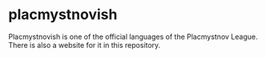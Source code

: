 # placmystnovish

Placmystnovish is one of the official languages of the Placmystnov League. There is also a website for it in this repository.
